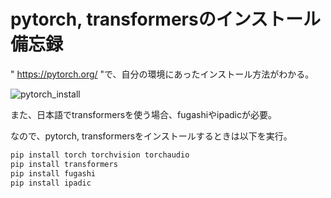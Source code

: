# pytorch, transformersのインストール備忘録

" https://pytorch.org/ "で、自分の環境にあったインストール方法がわかる。

![pytorch_install](https://github.com/R-K-DataAnalyst/boilerplate/tree/master/source/fig/pytorch_install.png)

また、日本語でtransformersを使う場合、fugashiやipadicが必要。

なので、pytorch, transformersをインストールするときは以下を実行。

```python
pip install torch torchvision torchaudio
pip install transformers
pip install fugashi
pip install ipadic
```